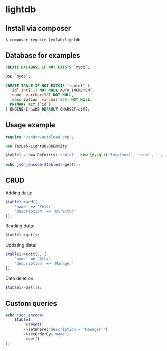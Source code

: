 # lightdb

## Install via composer

```
$ composer require texlab/lightdb
```

## Database for examples
```sql
CREATE DATABASE IF NOT EXISTS `mydb`;

USE `mydb`;

CREATE TABLE IF NOT EXISTS `table1` (
  `id` int(11) NOT NULL AUTO_INCREMENT,
  `name` varchar(50) NOT NULL,
  `description` varchar(200) NOT NULL,
  PRIMARY KEY (`id`)
) ENGINE=InnoDB DEFAULT CHARSET=utf8;
```

## Usage example

```php
require 'vendor/autoload.php';

use TexLab\LightDB\DbEntity;

$table1 = new DbEntity('table1', new \mysqli('localhost', 'root', '', 'mydb'));

echo json_encode($table1->get());
```

## CRUD
Adding data:
```php
$table1->add([
    'name' => 'Peter',
    'description' => 'Director'
]);
```

Reading data:
```php
$table1->get();
```

Updating data:
```php
$table1->edit(2, [
    'name' => 'Alex',
    'description' => 'Manager'
]);
```

Data deletion:
```php
$table1->del(1);
```
## Custom queries

```php
echo json_encode(
    $table1
        ->reset()
        ->setWhere("description = 'Manager'")
        ->setOrderBy('name')
        ->get()
);
```
